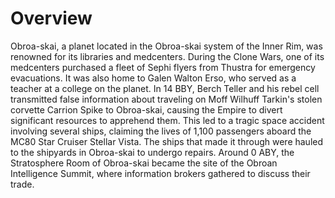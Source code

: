 # Overview
Obroa-skai, a planet located in the Obroa-skai system of the Inner Rim, was renowned for its libraries and medcenters.
During the Clone Wars, one of its medcenters purchased a fleet of Sephi flyers from Thustra for emergency evacuations.
It was also home to Galen Walton Erso, who served as a teacher at a college on the planet.
In 14 BBY, Berch Teller and his rebel cell transmitted false information about traveling on Moff Wilhuff Tarkin's stolen corvette Carrion Spike to Obroa-skai, causing the Empire to divert significant resources to apprehend them.
This led to a tragic space accident involving several ships, claiming the lives of 1,100 passengers aboard the MC80 Star Cruiser Stellar Vista.
The ships that made it through were hauled to the shipyards in Obroa-skai to undergo repairs.
Around 0 ABY, the Stratosphere Room of Obroa-skai became the site of the Obroan Intelligence Summit, where information brokers gathered to discuss their trade.